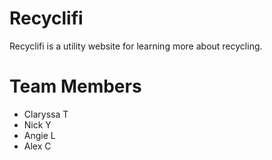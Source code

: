 # Recyclifi

Recyclifi is a utility website for learning more about recycling.

# Team Members
- Claryssa T
- Nick Y
- Angie L
- Alex C
